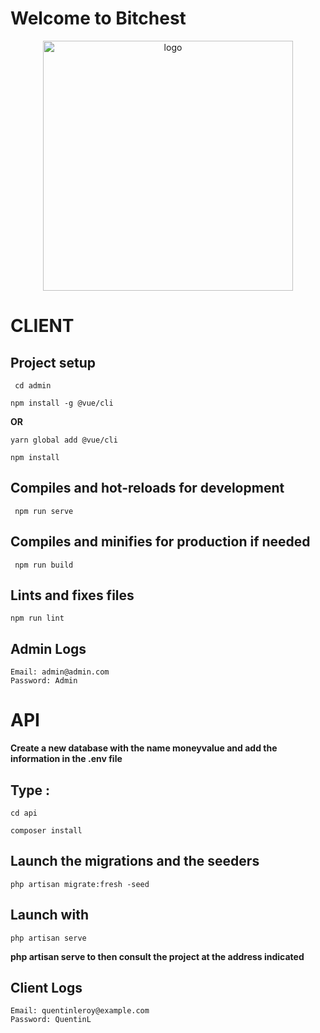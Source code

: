 # **Welcome to Bitchest**

<p align="center"><a href="#" target="_blank"><img src="https://cdn-s-www.estrepublicain.fr/images/14932582-6992-4C6F-BEC7-505DA12482DE/NW_raw/bitcoin-est-la-premiere-cryptomonnaie-au-monde-un-bitcoin-vaut-51-900-euros-photo-julio-pelaez-1635519580.jpg" width="400" alt="logo"></a></p>

# **CLIENT**

## Project setup
```
 cd admin 
```
```
npm install -g @vue/cli 
```
**OR**
```
yarn global add @vue/cli 
```
```
npm install 
```
## Compiles and hot-reloads for development
```
 npm run serve 
```
## Compiles and minifies for production if needed
```
 npm run build 
```
## Lints and fixes files

 ```
 npm run lint 
 ```

## Admin Logs
```
Email: admin@admin.com
Password: Admin
```

# **API**

**Create a new database with the name moneyvalue and add the information in the .env file**


## Type :

  ```
 cd api
 ```
 ```
 composer install
 ```

## Launch the migrations and the seeders

  ```
  php artisan migrate:fresh -seed
 ```

## Launch with

   ```
   php artisan serve
  ```
**php artisan serve to then consult the project at the address indicated**

## Client Logs
```
Email: quentinleroy@example.com
Password: QuentinL
```


